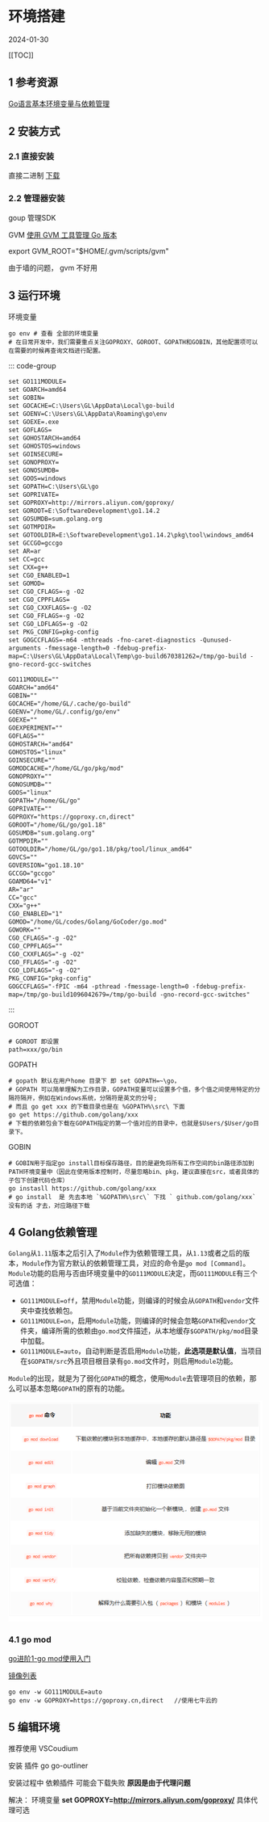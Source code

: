 # 环境搭建
2024-01-30

[[TOC]]

## 1 参考资源
[Go语言基本环境变量与依赖管理](https://juejin.cn/post/6860126287043362824)

## 2 安装方式

### 2.1 直接安装

直接二进制 [下载](https://studygolang.com/dl) 

### 2.2 管理器安装

goup 管理SDK

GVM
[使用 GVM 工具管理 Go 版本](https://zhuanlan.zhihu.com/p/158922313)

export GVM_ROOT="$HOME/.gvm/scripts/gvm"

由于墙的问题， gvm 不好用

## 3 运行环境

环境变量 

```shell
go env # 查看 全部的环境变量
# 在日常开发中，我们需要重点关注GOPROXY、GOROOT、GOPATH和GOBIN，其他配置项可以在需要的时候再查询文档进行配置。
```
::: code-group

```shell [windows]
set GO111MODULE=
set GOARCH=amd64
set GOBIN=
set GOCACHE=C:\Users\GL\AppData\Local\go-build
set GOENV=C:\Users\GL\AppData\Roaming\go\env
set GOEXE=.exe
set GOFLAGS=
set GOHOSTARCH=amd64
set GOHOSTOS=windows
set GOINSECURE=
set GONOPROXY=
set GONOSUMDB=
set GOOS=windows
set GOPATH=C:\Users\GL\go
set GOPRIVATE=
set GOPROXY=http://mirrors.aliyun.com/goproxy/
set GOROOT=E:\SoftwareDevelopment\go1.14.2
set GOSUMDB=sum.golang.org
set GOTMPDIR=
set GOTOOLDIR=E:\SoftwareDevelopment\go1.14.2\pkg\tool\windows_amd64
set GCCGO=gccgo
set AR=ar
set CC=gcc
set CXX=g++
set CGO_ENABLED=1
set GOMOD=
set CGO_CFLAGS=-g -O2
set CGO_CPPFLAGS=
set CGO_CXXFLAGS=-g -O2
set CGO_FFLAGS=-g -O2
set CGO_LDFLAGS=-g -O2
set PKG_CONFIG=pkg-config
set GOGCCFLAGS=-m64 -mthreads -fno-caret-diagnostics -Qunused-arguments -fmessage-length=0 -fdebug-prefix-map=C:\Users\GL\AppData\Local\Temp\go-build670381262=/tmp/go-build -gno-record-gcc-switches
```
```shell [linux]
GO111MODULE=""
GOARCH="amd64"
GOBIN=""
GOCACHE="/home/GL/.cache/go-build"
GOENV="/home/GL/.config/go/env"
GOEXE=""
GOEXPERIMENT=""
GOFLAGS=""
GOHOSTARCH="amd64"
GOHOSTOS="linux"
GOINSECURE=""
GOMODCACHE="/home/GL/go/pkg/mod"
GONOPROXY=""
GONOSUMDB=""
GOOS="linux"
GOPATH="/home/GL/go"
GOPRIVATE=""
GOPROXY="https://goproxy.cn,direct"
GOROOT="/home/GL/go/go1.18"
GOSUMDB="sum.golang.org"
GOTMPDIR=""
GOTOOLDIR="/home/GL/go/go1.18/pkg/tool/linux_amd64"
GOVCS=""
GOVERSION="go1.18.10"
GCCGO="gccgo"
GOAMD64="v1"
AR="ar"
CC="gcc"
CXX="g++"
CGO_ENABLED="1"
GOMOD="/home/GL/codes/Golang/GoCoder/go.mod"
GOWORK=""
CGO_CFLAGS="-g -O2"
CGO_CPPFLAGS=""
CGO_CXXFLAGS="-g -O2"
CGO_FFLAGS="-g -O2"
CGO_LDFLAGS="-g -O2"
PKG_CONFIG="pkg-config"
GOGCCFLAGS="-fPIC -m64 -pthread -fmessage-length=0 -fdebug-prefix-map=/tmp/go-build1096042679=/tmp/go-build -gno-record-gcc-switches"
```
:::

GOROOT

```shell
# GOROOT 即设置 
path=xxx/go/bin
```

GOPATH

```shell
# gopath 默认在用户home 目录下 即 set GOPATH=~\go，
# GOPATH 可以简单理解为工作目录，GOPATH变量可以设置多个值，多个值之间使用特定的分隔符隔开，例如在Windows系统，分隔符是英文的分号;
# 而且 go get xxx 的下载目录也是在 %GOPATH%\src\ 下面
go get https://github.com/golang/xxx
# 下载的依赖包会下载在GOPATH指定的第一个值对应的目录中，也就是$Users/$User/go目录下。
```

GOBIN

```shell
# GOBIN用于指定go install目标保存路径，目的是避免将所有工作空间的bin路径添加到PATH环境变量中（因此在使用版本控制时，尽量忽略bin、pkg，建议直接在src，或者具体的子包下创建代码仓库）
go instasll https://github.com/golang/xxx
# go install  是 先去本地 `%GOPATH%\src\` 下找 ` github.com/golang/xxx` 没有的话 才去，对应路径下载
```

## 4 Golang依赖管理

`Golang`从`1.11`版本之后引入了`Module`作为依赖管理工具，从`1.13`或者之后的版本，`Module`作为官方默认的依赖管理工具，对应的命令是`go mod [Command]`。`Module`功能的启用与否由环境变量中的`GO111MODULE`决定，而`GO111MODULE`有三个可选值：

- `GO111MODULE=off`，禁用`Module`功能，则编译的时候会从`GOPATH`和`vendor`文件夹中查找依赖包。
- `GO111MODULE=on`，启用`Module`功能，则编译的时候会忽略`GOPATH`和`vendor`文件夹，编译所需的依赖由`go.mod`文件描述，从本地缓存`$GOPATH/pkg/mod`目录中加载。
- `GO111MODULE=auto`，自动判断是否启用`Module`功能，**此选项是默认值**，当项目在`$GOPATH/src`外且项目根目录有`go.mod`文件时，则启用`Module`功能。

`Module`的出现，就是为了弱化`GOPATH`的概念，使用`Module`去管理项目的依赖，那么可以基本忽略`GOPATH`的原有的功能。

![image-20200826235730648](assets/image-20200826235730648.png)

### 4.1 go mod

[go进阶1-go mod使用入门](https://zhuanlan.zhihu.com/p/467754629)

[镜像列表](https://github.com/eryajf/Thanks-Mirror#go)

```shell
go env -w GO111MODULE=auto
go env -w GOPROXY=https://goproxy.cn,direct   //使用七牛云的
```

## 5 编辑环境

推荐使用 VSCoudium

安装 插件 go go-outliner

安装过程中 依赖插件 可能会下载失败 **原因是由于代理问题**

解决： 环境变量 **set GOPROXY=http://mirrors.aliyun.com/goproxy/**   具体代理可选